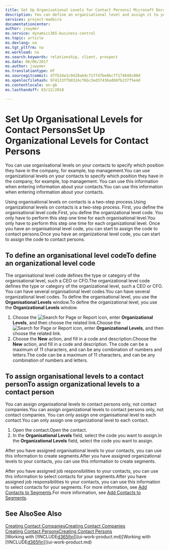 ```yaml
---
title: Set Up Organisational Levels for Contact Persons| Microsoft Docs
description: You can define an organisational level and assign it to your contact to indicate the position they have in their company, for example, top management.
services: project-madeira
documentationcenter: 
author: jswymer
ms.service: dynamics365-business-central
ms.topic: article
ms.devlang: na
ms.tgt_pltfrm: na
ms.workload: na
ms.search.keywords: relationship, client, prospect
ms.date: 06/06/2017
ms.author: jswymer
ms.translationtype: HT
ms.sourcegitcommit: d7fb34e1c9428a64c71ff47be8bcff174649c00d
ms.openlocfilehash: 974133ffb0324cf6bc3ed37436adb9fb237f5e4d
ms.contentlocale: en-gb
ms.lasthandoff: 03/22/2018

---
```

# <a name="set-up-organizational-levels-for-contact-persons"></a><span data-ttu-id="22938-103">Set Up Organisational Levels for Contact Persons</span><span class="sxs-lookup"><span data-stu-id="22938-103">Set Up Organizational Levels for Contact Persons</span></span>
<span data-ttu-id="22938-104">You can use organisational levels on your contacts to specify which position they have in the company, for example, top management.</span><span class="sxs-lookup"><span data-stu-id="22938-104">You can use organizational levels on your contacts to specify which position they have in the company, for example, top management.</span></span> <span data-ttu-id="22938-105">You can use this information when entering information about your contacts.</span><span class="sxs-lookup"><span data-stu-id="22938-105">You can use this information when entering information about your contacts.</span></span>

<span data-ttu-id="22938-106">Using organisational levels on contacts is a two-step process.</span><span class="sxs-lookup"><span data-stu-id="22938-106">Using organizational levels on contacts is a two-step process.</span></span> <span data-ttu-id="22938-107">First, you define the organisational level code.</span><span class="sxs-lookup"><span data-stu-id="22938-107">First, you define the organizational level code.</span></span> <span data-ttu-id="22938-108">You only have to perform this step one time for each organisational level.</span><span class="sxs-lookup"><span data-stu-id="22938-108">You only have to perform this step one time for each organizational level.</span></span> <span data-ttu-id="22938-109">Once you have an organisational level code, you can start to assign the code to contact persons.</span><span class="sxs-lookup"><span data-stu-id="22938-109">Once you have an organizational level code, you can start to assign the code to contact persons.</span></span>

## <a name="to-define-an-organizational-level-code"></a><span data-ttu-id="22938-110">To define an organisational level code</span><span class="sxs-lookup"><span data-stu-id="22938-110">To define an organizational level code</span></span>
<span data-ttu-id="22938-111">The organisational level code defines the type or category of the organisational level, such a CEO  or CFO.</span><span class="sxs-lookup"><span data-stu-id="22938-111">The organizational level code defines the type or category of the organizational level, such a CEO  or CFO.</span></span> <span data-ttu-id="22938-112">You can have several organisational level codes.</span><span class="sxs-lookup"><span data-stu-id="22938-112">You can have several organizational level codes.</span></span> <span data-ttu-id="22938-113">To define the organisational level, you use the **Organisational Levels** window.</span><span class="sxs-lookup"><span data-stu-id="22938-113">To define the organizational level, you use the **Organizational Levels** window.</span></span>

1. <span data-ttu-id="22938-114">Choose the ![Search for Page or Report](media/ui-search/search_small.png "Search for Page or Report icon") icon, enter **Organizational Levels**, and then choose the related link.</span><span class="sxs-lookup"><span data-stu-id="22938-114">Choose the ![Search for Page or Report](media/ui-search/search_small.png "Search for Page or Report icon") icon, enter **Organizational Levels**, and then choose the related link.</span></span>
2. <span data-ttu-id="22938-115">Choose the **New** action, and fill in a code and description.</span><span class="sxs-lookup"><span data-stu-id="22938-115">Choose the **New** action, and fill in a code and description.</span></span> <span data-ttu-id="22938-116">The code can be a maximum of 11 characters, and can be any combination of numbers and letters.</span><span class="sxs-lookup"><span data-stu-id="22938-116">The code can be a maximum of 11 characters, and can be any combination of numbers and letters.</span></span>

## <a name="to-assign-organizational-levels-to-a-contact-person"></a><span data-ttu-id="22938-117">To assign organisational levels to a contact person</span><span class="sxs-lookup"><span data-stu-id="22938-117">To assign organizational levels to a contact person</span></span>
<span data-ttu-id="22938-118">You can assign organisational levels to contact persons only, not contact companies.</span><span class="sxs-lookup"><span data-stu-id="22938-118">You can assign organizational levels to contact persons only, not contact companies.</span></span> <span data-ttu-id="22938-119">You can only assign one organisational level to each contact.</span><span class="sxs-lookup"><span data-stu-id="22938-119">You can only assign one organizational level to each contact.</span></span>

1. <span data-ttu-id="22938-120">Open the contact.</span><span class="sxs-lookup"><span data-stu-id="22938-120">Open the contact.</span></span>
2. <span data-ttu-id="22938-121">In the **Organisational Levels** field, select the code you want to assign.</span><span class="sxs-lookup"><span data-stu-id="22938-121">In the **Organizational Levels** field, select the code you want to assign.</span></span>

<span data-ttu-id="22938-122">After you have assigned organisational levels to your contacts, you can use this information to create segments.</span><span class="sxs-lookup"><span data-stu-id="22938-122">After you have assigned organizational levels to your contacts, you can use this information to create segments.</span></span>

<span data-ttu-id="22938-123">After you have assigned job responsibilities to your contacts, you can use this information to select contacts for your segments.</span><span class="sxs-lookup"><span data-stu-id="22938-123">After you have assigned job responsibilities to your contacts, you can use this information to select contacts for your segments.</span></span> <span data-ttu-id="22938-124">For more information, see [Add Contacts to Segments](marketing-add-contact-segment.md).</span><span class="sxs-lookup"><span data-stu-id="22938-124">For more information, see [Add Contacts to Segments](marketing-add-contact-segment.md).</span></span>

## <a name="see-also"></a><span data-ttu-id="22938-125">See Also</span><span class="sxs-lookup"><span data-stu-id="22938-125">See Also</span></span>
[<span data-ttu-id="22938-126">Creating Contact Companies</span><span class="sxs-lookup"><span data-stu-id="22938-126">Creating Contact Companies</span></span>](marketing-create-contact-companies.md)  
[<span data-ttu-id="22938-127">Creating Contact Persons</span><span class="sxs-lookup"><span data-stu-id="22938-127">Creating Contact Persons</span></span>](marketing-create-contact-persons.md)  
<span data-ttu-id="22938-128">[Working with [!INCLUDE[d365fin](includes/d365fin_md.md)]](ui-work-product.md)</span><span class="sxs-lookup"><span data-stu-id="22938-128">[Working with [!INCLUDE[d365fin](includes/d365fin_md.md)]](ui-work-product.md)</span></span>  

